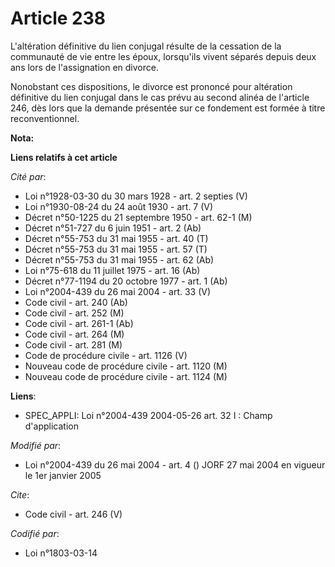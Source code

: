 # Article 238

L'altération définitive du lien conjugal résulte de la cessation de la communauté de vie entre les époux, lorsqu'ils vivent
séparés depuis deux ans lors de l'assignation en divorce. 

Nonobstant ces dispositions, le divorce est prononcé pour altération définitive du lien conjugal dans le cas prévu au second
alinéa de l'article 246, dès lors que la demande présentée sur ce fondement est formée à titre reconventionnel.

**Nota:**



**Liens relatifs à cet article**

_Cité par_:

  - Loi n°1928-03-30 du 30 mars 1928 - art. 2 septies (V)
  - Loi n°1930-08-24 du 24 août 1930 - art. 7 (V)
  - Décret n°50-1225 du 21 septembre 1950 - art. 62-1 (M)
  - Décret n°51-727 du 6 juin 1951 - art. 2 (Ab)
  - Décret n°55-753 du 31 mai 1955 - art. 40 (T)
  - Décret n°55-753 du 31 mai 1955 - art. 57 (T)
  - Décret n°55-753 du 31 mai 1955 - art. 62 (Ab)
  - Loi n°75-618 du 11 juillet 1975 - art. 16 (Ab)
  - Décret n°77-1194 du 20 octobre 1977 - art. 1 (Ab)
  - Loi n°2004-439 du 26 mai 2004 - art. 33 (V)
  - Code civil - art. 240 (Ab)
  - Code civil - art. 252 (M)
  - Code civil - art. 261-1 (Ab)
  - Code civil - art. 264 (M)
  - Code civil - art. 281 (M)
  - Code de procédure civile - art. 1126 (V)
  - Nouveau code de procédure civile - art. 1120 (M)
  - Nouveau code de procédure civile - art. 1124 (M)

**Liens**:

  - SPEC_APPLI: Loi n°2004-439 2004-05-26 art. 32 I : Champ d'application

_Modifié par_:

  - Loi n°2004-439 du 26 mai 2004 - art. 4 () JORF 27 mai 2004 en vigueur le 1er janvier 2005

_Cite_:

  - Code civil - art. 246 (V)

_Codifié par_:

  - Loi n°1803-03-14
